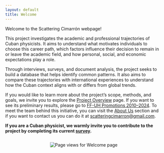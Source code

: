```yaml
---
layout: default
title: Welcome
---
```


Welcome to the Scattering Cimarrón webpage! 

This project investigates the academic and professional trajectories of Cuban physicists. It aims to understand what motivates individuals to choose this career path, which factors influence their decision to remain in or leave the academic field, and how personal, social, and economic expectations play a role. 

Through interviews, surveys, and document analysis, the project seeks to build a database that helps identify common patterns. It also aims to compare these trajectories with international experiences to understand how the Cuban context aligns with or differs from global trends. 

If you would like to learn more about the project’s scope, methods, and goals, we invite you to explore the <a href="{{ site.baseurl }}/Project/">Project Overview</a> page. If you want to see its preliminary results, please go to <a href="{{ site.baseurl }}/Promo_2010_2024/">FF-UH Promotions 2010–2024</a>. To meet the team behind this initiative, you can visit the <a href="{{ site.baseurl }}/Aboutus/">About Us</a> section and if you want to contact us you can do it at <a href="mailto:scatteringcimarron@gmail.com">scatteringcimarron@gmail.com</a>.

**If you are a Cuban physicist, we warmly invite you to contribute to the project by completing its current [survey](https://docs.google.com/forms/d/e/1FAIpQLSfGiiMZC318qADo4sACnMVblrxAcXENCLykBp2Od84bQNqNnA/viewform).**

<!-- ===== Simple working view counter for GitHub Pages ===== -->
<p style="text-align:center; margin-top:28px;">
  <img 
    src="https://visitorbadge.io/status?path=scatteringcimarron.github.io%2FTracking_Cuban_Physicists%2Fwelcome&label=Page%20views&style=flat&color=ff7a59" 
    alt="Page views for Welcome page"
  >
</p>
